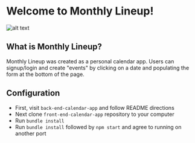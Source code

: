 # Welcome to Monthly Lineup!
![alt text](./lib/art/calendar_pic.png)
## What is Monthly Lineup?
 Monthly Lineup was created as a personal calendar app. Users can signup/login and create "events" by clicking on a date and populating the form at the bottom of the page.

## Configuration
- First, visit `back-end-calendar-app` and follow README directions
- Next clone `front-end-calendar-app` repository to your computer
- Run `bundle install`
- Run `bundle install` followed by `npm start` and agree to running on another port
